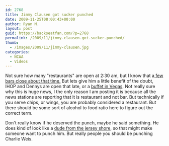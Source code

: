 ```yaml
---
id: 2768
title: Jimmy Clausen got sucker punched
date: 2009-11-25T08:00:43+00:00
author: Ryan M.
layout: post
guid: https://backseatfan.com/?p=2768
permalink: /2009/11/jimmy-clausen-got-sucker-punched/
thumb:
  - /images/2009/11/jimmy-clausen.jpg
categories:
  - NCAA
  - Videos
---
```


<div class="entry">
  <p>
  </p>

  <p>
    Not sure how many "restaurants" are open at 2:30 am, but I know that a<a href="https://en.wikipedia.org/wiki/Last_call_%28bar_term%29#US_State_specific_laws"> few bars close about that time.</a> But lets give him a little benefit of the doubt, IHOP and Dennys are open that late, or a <a href="https://www.youtube.com/watch?v=bpOdCWaTsIk">buffet in Vegas</a>. Not really sure why this is huge news, I the only reason I am posting it is because all the news stations are reporting that it is restaurant and not bar. But technically if you serve chips, or wings, you are probably considered a restaurant. But there should be some sort of alcohol to food ratio here to figure out the correct term.
  </p>

  <p>
    Don't really know if he deserved the punch, maybe he said something. He does kind of look like a <a href="https://media.ebaumsworld.com/mediaFiles/picture/368417/941267.jpg">dude from the jersey shore</a>, so that might make someone want to punch him. But really people you should be punching Charlie Weis.
  </p>
</div>
